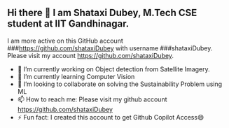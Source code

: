 ## Hi there 👋 I am Shataxi Dubey, M.Tech CSE student at IIT Gandhinagar.
I am more active on this GitHub account ###https://github.com/shataxiDubey with username ###shataxiDubey.
Please visit my account https://github.com/shataxiDubey.


<!--
**Shataxi/Shataxi** is a ✨ _special_ ✨ repository because its `README.md` (this file) appears on your GitHub profile.

Here are some ideas to get you started:
-->
- 🔭 I’m currently working on Object detection from Satellite Imagery.
- 🌱 I’m currently learning Computer Vision
- 👯 I’m looking to collaborate on solving the Sustainability Problem using ML
- 📫 How to reach me: Please visit my github account https://github.com/shataxiDubey
- ⚡ Fun fact: I created this account to get Github Copilot Access😄
<!-- - 🤔 I’m looking for help with ... -->
<!-- - 💬 Ask me about ... -->
<!-- - 😄 Pronouns: ... -->

